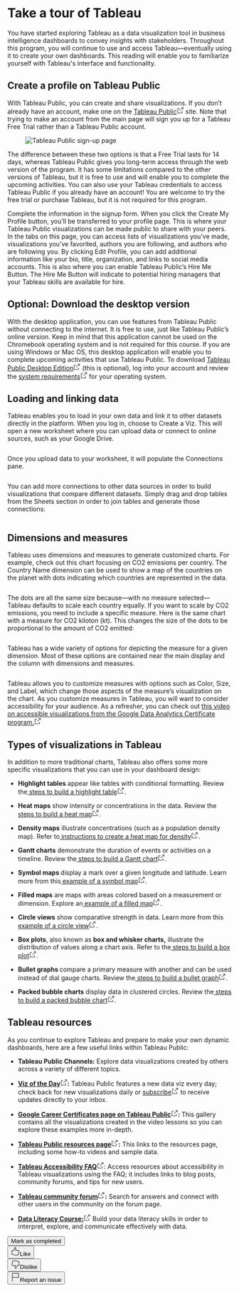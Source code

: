 <main class="item-page-content css-b5no2e" id="main" style="height: 100%;"><div class="rc-ReadingItem css-1htsf2o"><div class="css-jgflq0"><div><div class="reading-title css-1hxq2bi"><h1 class="cds-321 css-1diqjn6 cds-323">Take a tour of Tableau</h1><div class="css-1kuhxiq"></div></div><div class="rc-CML" dir="auto"><div><div data-track="true" data-track-app="open_course_home" data-track-page="item_layout" data-track-action="click" data-track-component="cml" role="presentation"><div data-track="true" data-track-app="open_course_home" data-track-page="item_layout" data-track-action="click" data-track-component="cml_link"><div data-testid="cml-viewer" class="css-1k5v0wb"><p><span><span>You have started exploring Tableau as a data visualization tool in business intelligence dashboards to convey insights with stakeholders. Throughout this program, you will continue to use and access Tableau—eventually using it to create your own dashboards. This reading will enable you to familiarize yourself with Tableau's interface and functionality.</span></span></p><h2 data-heading-variant="h2semibold"><span><span>Create a profile on Tableau Public</span></span></h2><p><span><span>With Tableau Public, you can create and share visualizations. If you don’t already have an account, make one on the </span></span><span><a target="_blank" rel="noopener nofollow noreferrer" href="https://public.tableau.com/s/" class="css-gcjbqe"><span><span>Tableau Public</span></span><svg aria-labelledby="cds-react-aria-804-title" fill="none" focusable="false" height="16" role="img" viewBox="0 0 16 16" width="16" class="css-1lzqdox" id="cds-react-aria-804"><title id="cds-react-aria-804-title">Opens in a new tab</title><path fill-rule="evenodd" clip-rule="evenodd" d="M1.5 3.5H6v1H2.5v9h9V10h1v4.5h-11v-11zM13.5 2.5H10v-1h4.5V6h-1V2.5z" fill="currentColor"></path><path fill-rule="evenodd" clip-rule="evenodd" d="M6.646 8.646l7-7 .708.708-7 7-.708-.708z" fill="currentColor"></path></svg></a></span><span><span> site. Note that trying to make an account from the main page will sign you up for a Tableau Free Trial rather than a Tableau Public account.</span></span></p><div><span><span></span></span><figure role="figure" contenteditable="false"><img src="https://d3c33hcgiwev3.cloudfront.net/imageAssetProxy.v1/I6baBCbaR-mq0alzfU0boA_8ec52b1f9af14526bcf9502ff52daaf1_R-058.png?expiry=1687305600000&amp;hmac=gM1TPKb4CDhFsEVE9054zi53EdZECYHMK3COs9Y0Npg" alt="Tableau Public sign-up page" data-asset-id="I6baBCbaR-mq0alzfU0boA" class="cml-image-default undefined"></figure></div><p data-text-variant="body1"><span><span>The difference between these two options is that a Free Trial lasts for 14 days, whereas Tableau Public gives you long-term access through the web version of the program. It has some limitations compared to the other versions of Tableau, but it is free to use and will enable you to complete the upcoming activities. You can also use your Tableau credentials to access Tableau Public if you already have an account! You are welcome to try the free trial or purchase Tableau, but it is not required for this program.</span></span></p><p data-text-variant="body1"><span><span>Complete the information in the signup form. When you click the Create My Profile button, you’ll be transferred to your profile page. This is where your Tableau Public visualizations can be made public to share with your peers. In the tabs on this page, you can access lists of visualizations you’ve made, visualizations you’ve favorited, authors you are following, and authors who are following you. By clicking Edit Profile, you can add additional information like your bio, title, organization, and links to social media accounts. This is also where you can enable Tableau Public’s Hire Me Button. The Hire Me Button will indicate to potential hiring managers that your Tableau skills are available for hire.</span></span></p><h2 data-heading-variant="h2semibold"><span><span>Optional: Download the desktop version</span></span></h2><p><span><span>With the desktop application, you can use features from Tableau Public without connecting to the internet. It is free to use, just like Tableau Public’s online version. Keep in mind that this application cannot be used on the Chromebook operating system and is not required for this course. If you are using Windows or Mac OS, this desktop application will enable you to complete upcoming activities that use Tableau Public. To download </span></span><span><a target="_blank" rel="noopener nofollow noreferrer" href="https://www.tableau.com/products/public/download" class="css-gcjbqe"><span><span>Tableau Public Desktop Edition</span></span><svg aria-labelledby="cds-react-aria-805-title" fill="none" focusable="false" height="16" role="img" viewBox="0 0 16 16" width="16" class="css-1lzqdox" id="cds-react-aria-805"><title id="cds-react-aria-805-title">Opens in a new tab</title><path fill-rule="evenodd" clip-rule="evenodd" d="M1.5 3.5H6v1H2.5v9h9V10h1v4.5h-11v-11zM13.5 2.5H10v-1h4.5V6h-1V2.5z" fill="currentColor"></path><path fill-rule="evenodd" clip-rule="evenodd" d="M6.646 8.646l7-7 .708.708-7 7-.708-.708z" fill="currentColor"></path></svg></a></span><span><span> (this is optional), log into your account and review the </span></span><span><a target="_blank" rel="noopener nofollow noreferrer" href="https://www.tableau.com/products/techspecs#public" class="css-gcjbqe"><span><span>system requirements</span></span><svg aria-labelledby="cds-react-aria-806-title" fill="none" focusable="false" height="16" role="img" viewBox="0 0 16 16" width="16" class="css-1lzqdox" id="cds-react-aria-806"><title id="cds-react-aria-806-title">Opens in a new tab</title><path fill-rule="evenodd" clip-rule="evenodd" d="M1.5 3.5H6v1H2.5v9h9V10h1v4.5h-11v-11zM13.5 2.5H10v-1h4.5V6h-1V2.5z" fill="currentColor"></path><path fill-rule="evenodd" clip-rule="evenodd" d="M6.646 8.646l7-7 .708.708-7 7-.708-.708z" fill="currentColor"></path></svg></a></span><span><span> for your operating system.</span></span></p><h2 data-heading-variant="h2semibold"><span><span>Loading and linking data</span></span></h2><p><span><span>Tableau enables you to load in your own data and link it to other datasets directly in the platform. When you log in, choose to Create a Viz. This will open a new worksheet where you can upload data or connect to online sources, such as your Google Drive.</span></span></p><div><span><span></span></span><figure role="figure" contenteditable="false"><img src="https://d3c33hcgiwev3.cloudfront.net/imageAssetProxy.v1/4rJ8MUR_TUyLIr_Aygul_A_96cab98b0a2647f197b382eb4c4a4cf1_Tableau2-2-.png?expiry=1687305600000&amp;hmac=33Az8AKsabnaLAxw7xKYIH-Xq7uGmFCVH-OCDsjKTUU" alt="" data-asset-id="4rJ8MUR_TUyLIr_Aygul_A" class="cml-image-default undefined"></figure></div><p><span><span>Once you upload data to your worksheet, it will populate the Connections pane.</span></span></p><div><span><span></span></span><figure role="figure" contenteditable="false"><img src="https://d3c33hcgiwev3.cloudfront.net/imageAssetProxy.v1/4CfJy8xVTBKXph10--tGow_caf34f66515d4007b27e5c6c9b240af1_JvtiAAUYRzW7YgAFGMc15g_f4dc1e733f5e413296bbcbe0d4ee3780_Tableau1.png?expiry=1687305600000&amp;hmac=59bwqwGcsE9sl-3ij29iWWumsil12iVy_2nONgKE-hE" alt="" data-asset-id="4CfJy8xVTBKXph10--tGow" class="cml-image-default undefined"></figure></div><p><span><span>You can add more connections to other data sources in order to build visualizations that compare different datasets. Simply drag and drop tables from the Sheets section in order to join tables and generate those connections:</span></span></p><div><span><span></span></span><figure role="figure" contenteditable="false"><img src="https://d3c33hcgiwev3.cloudfront.net/imageAssetProxy.v1/diNw23TxRJOKv0_I-a-Ojg_3b3d0a68ba9e4e1f8a729b0c26fdfcf1_BI_R-058_Tableau_workbook-1-.png?expiry=1687305600000&amp;hmac=v6uVvFoBDrlj1NGKLqbqgdXomGhCUV8U59ewroWhfTI" alt="" data-asset-id="diNw23TxRJOKv0_I-a-Ojg" class="cml-image-default undefined"></figure></div><h2 data-heading-variant="h2semibold"><span><span>Dimensions and measures</span></span></h2><p><span><span>Tableau uses dimensions and measures to generate customized charts. For example, check out this chart focusing on CO2 emissions per country. The Country Name dimension can be used to show a map of the countries on the planet with dots indicating which countries are represented in the data.</span></span></p><div><span><span></span></span><figure role="figure" contenteditable="false"><img src="https://d3c33hcgiwev3.cloudfront.net/imageAssetProxy.v1/84hlowz4RN-b6apVb_Em-Q_b79858a534134113944d63b725ba8ff1_99hzCey_SviYcwnsv7r4BQ_72545e3514124a7db933dd0563384892_image7.png?expiry=1687305600000&amp;hmac=dpI7yMUwD0kV0x1peoJXLmfINka6ZcsKGIAbeZ44624" alt="" data-asset-id="84hlowz4RN-b6apVb_Em-Q" class="cml-image-default undefined"></figure></div><p><span><span>The dots are all the same size because—with no measure selected—Tableau defaults to scale each country equally. If you want to scale by CO2 emissions, you need to include a specific measure. Here is the same chart with a measure for CO2 kiloton (kt). This changes the size of the dots to be proportional to the amount of CO2 emitted:</span></span></p><div><span><span></span></span><figure role="figure" contenteditable="false"><img src="https://d3c33hcgiwev3.cloudfront.net/imageAssetProxy.v1/QM82rY6UQc2GeDUcAlHH6Q_05572b8e6c7146008a9fd48aa2b0b9f1_sFaJs-zZSdmWibPs2SnZFQ_b85e5efecfa94eeaac90152f93501a85_DAC6M2L2SR1_ss6.png?expiry=1687305600000&amp;hmac=-0sPtv7soi5h7CTCGdGjmXzPJ-63ExzSreGLb_yULCI" alt="" data-asset-id="QM82rY6UQc2GeDUcAlHH6Q" class="cml-image-default undefined"></figure></div><p><span><span>Tableau has a wide variety of options for depicting the measure for a given dimension. Most of these options are contained near the main display and the column with dimensions and measures.</span></span></p><div><span><span></span></span><figure role="figure" contenteditable="false"><img src="https://d3c33hcgiwev3.cloudfront.net/imageAssetProxy.v1/PxsTPfMhTs65f8yoBfqp7g_72d675dfb82348908e16e26630dc15f1_BI_R-058_C02_marks-1-.png?expiry=1687305600000&amp;hmac=AZUmw0ZXPadaN_0RhqWUCV8CX1zPbr51N3AMfk4F-ME" alt="" data-asset-id="PxsTPfMhTs65f8yoBfqp7g" class="cml-image-default undefined"></figure></div><p><span><span>Tableau allows you to customize measures with options such as Color, Size, and Label, which change those aspects of the measure’s visualization on the chart. As you customize measures in Tableau, you will want to consider accessibility for your audience. As a refresher, you can check out </span></span><span><a target="_blank" rel="noopener nofollow noreferrer" href="https://www.coursera.org/learn/visualize-data/lecture/yVjKD/accessible-visualizations" class="css-gcjbqe"><span><span>this video on accessible visualizations from the Google Data Analytics Certificate program.</span></span><svg aria-labelledby="cds-react-aria-807-title" fill="none" focusable="false" height="16" role="img" viewBox="0 0 16 16" width="16" class="css-1lzqdox" id="cds-react-aria-807"><title id="cds-react-aria-807-title">Opens in a new tab</title><path fill-rule="evenodd" clip-rule="evenodd" d="M1.5 3.5H6v1H2.5v9h9V10h1v4.5h-11v-11zM13.5 2.5H10v-1h4.5V6h-1V2.5z" fill="currentColor"></path><path fill-rule="evenodd" clip-rule="evenodd" d="M6.646 8.646l7-7 .708.708-7 7-.708-.708z" fill="currentColor"></path></svg></a></span><span><span></span></span></p><h2 data-heading-variant="h2semibold"><span><span>Types of visualizations in Tableau</span></span></h2><p><span><span>In addition to more traditional charts, Tableau also offers some more specific visualizations that you can use in your dashboard design:</span></span></p><ul><li><p><span><strong><span>Highlight tables</span></strong></span><span><span> appear like tables with conditional formatting. Review the</span></span><span><a target="_blank" rel="noopener nofollow noreferrer" href="https://help.tableau.com/current/pro/desktop/en-us/buildexamples_highlight.htm" class="css-gcjbqe"><span><span> steps to build a highlight table</span></span><svg aria-labelledby="cds-react-aria-808-title" fill="none" focusable="false" height="16" role="img" viewBox="0 0 16 16" width="16" class="css-1lzqdox" id="cds-react-aria-808"><title id="cds-react-aria-808-title">Opens in a new tab</title><path fill-rule="evenodd" clip-rule="evenodd" d="M1.5 3.5H6v1H2.5v9h9V10h1v4.5h-11v-11zM13.5 2.5H10v-1h4.5V6h-1V2.5z" fill="currentColor"></path><path fill-rule="evenodd" clip-rule="evenodd" d="M6.646 8.646l7-7 .708.708-7 7-.708-.708z" fill="currentColor"></path></svg></a></span><span><span>.</span></span></p></li><li><p><span><strong><span>Heat maps</span></strong></span><span><span> show intensity or concentrations in the data. Review the</span></span><span><a target="_blank" rel="noopener nofollow noreferrer" href="https://help.tableau.com/current/pro/desktop/en-us/buildexamples_highlight.htm" class="css-gcjbqe"><span><span> steps to build a heat map</span></span><svg aria-labelledby="cds-react-aria-809-title" fill="none" focusable="false" height="16" role="img" viewBox="0 0 16 16" width="16" class="css-1lzqdox" id="cds-react-aria-809"><title id="cds-react-aria-809-title">Opens in a new tab</title><path fill-rule="evenodd" clip-rule="evenodd" d="M1.5 3.5H6v1H2.5v9h9V10h1v4.5h-11v-11zM13.5 2.5H10v-1h4.5V6h-1V2.5z" fill="currentColor"></path><path fill-rule="evenodd" clip-rule="evenodd" d="M6.646 8.646l7-7 .708.708-7 7-.708-.708z" fill="currentColor"></path></svg></a></span><span><span>.</span></span></p></li><li><p><span><strong><span>Density maps</span></strong></span><span><span> illustrate concentrations (such as a population density map). Refer to</span></span><span><a target="_blank" rel="noopener nofollow noreferrer" href="https://help.tableau.com/current/pro/desktop/en-us/maps_howto_heatmap.htm" class="css-gcjbqe"><span><span> instructions to create a heat map for density</span></span><svg aria-labelledby="cds-react-aria-810-title" fill="none" focusable="false" height="16" role="img" viewBox="0 0 16 16" width="16" class="css-1lzqdox" id="cds-react-aria-810"><title id="cds-react-aria-810-title">Opens in a new tab</title><path fill-rule="evenodd" clip-rule="evenodd" d="M1.5 3.5H6v1H2.5v9h9V10h1v4.5h-11v-11zM13.5 2.5H10v-1h4.5V6h-1V2.5z" fill="currentColor"></path><path fill-rule="evenodd" clip-rule="evenodd" d="M6.646 8.646l7-7 .708.708-7 7-.708-.708z" fill="currentColor"></path></svg></a></span><span><span>.</span></span></p></li><li><p><span><strong><span>Gantt charts</span></strong></span><span><span> demonstrate the duration of events or activities on a timeline. Review the</span></span><span><a target="_blank" rel="noopener nofollow noreferrer" href="https://help.tableau.com/current/pro/desktop/en-us/buildexamples_gantt.htm" class="css-gcjbqe"><span><span> steps to build a Gantt chart</span></span><svg aria-labelledby="cds-react-aria-811-title" fill="none" focusable="false" height="16" role="img" viewBox="0 0 16 16" width="16" class="css-1lzqdox" id="cds-react-aria-811"><title id="cds-react-aria-811-title">Opens in a new tab</title><path fill-rule="evenodd" clip-rule="evenodd" d="M1.5 3.5H6v1H2.5v9h9V10h1v4.5h-11v-11zM13.5 2.5H10v-1h4.5V6h-1V2.5z" fill="currentColor"></path><path fill-rule="evenodd" clip-rule="evenodd" d="M6.646 8.646l7-7 .708.708-7 7-.708-.708z" fill="currentColor"></path></svg></a></span><span><span>.</span></span></p></li><li><p><span><strong><span>Symbol maps </span></strong></span><span><span>display a mark over a given longitude and latitude. Learn more from this</span></span><span><a target="_blank" rel="noopener nofollow noreferrer" href="https://interworks.com/blog/ccapitula/2014/08/18/tableau-essentials-chart-types-symbol-map/" class="css-gcjbqe"><span><span> example of a symbol map</span></span><svg aria-labelledby="cds-react-aria-812-title" fill="none" focusable="false" height="16" role="img" viewBox="0 0 16 16" width="16" class="css-1lzqdox" id="cds-react-aria-812"><title id="cds-react-aria-812-title">Opens in a new tab</title><path fill-rule="evenodd" clip-rule="evenodd" d="M1.5 3.5H6v1H2.5v9h9V10h1v4.5h-11v-11zM13.5 2.5H10v-1h4.5V6h-1V2.5z" fill="currentColor"></path><path fill-rule="evenodd" clip-rule="evenodd" d="M6.646 8.646l7-7 .708.708-7 7-.708-.708z" fill="currentColor"></path></svg></a></span><span><span>.</span></span></p></li><li><p><span><strong><span>Filled maps</span></strong></span><span><span> are maps with areas colored based on a measurement or dimension. Explore an</span></span><span><a target="_blank" rel="noopener nofollow noreferrer" href="https://interworks.com/blog/ccapitula/2014/09/23/tableau-essentials-chart-types-filled-map/" class="css-gcjbqe"><span><span> example of a filled map</span></span><svg aria-labelledby="cds-react-aria-813-title" fill="none" focusable="false" height="16" role="img" viewBox="0 0 16 16" width="16" class="css-1lzqdox" id="cds-react-aria-813"><title id="cds-react-aria-813-title">Opens in a new tab</title><path fill-rule="evenodd" clip-rule="evenodd" d="M1.5 3.5H6v1H2.5v9h9V10h1v4.5h-11v-11zM13.5 2.5H10v-1h4.5V6h-1V2.5z" fill="currentColor"></path><path fill-rule="evenodd" clip-rule="evenodd" d="M6.646 8.646l7-7 .708.708-7 7-.708-.708z" fill="currentColor"></path></svg></a></span><span><span>.</span></span></p></li><li><p><span><strong><span>Circle views</span></strong></span><span><span> show comparative strength in data. Learn more from this</span></span><span><a target="_blank" rel="noopener nofollow noreferrer" href="https://interworks.com/blog/ccapitula/2014/10/17/tableau-essentials-chart-types-circle-view/" class="css-gcjbqe"><span><span> example of a circle view</span></span><svg aria-labelledby="cds-react-aria-814-title" fill="none" focusable="false" height="16" role="img" viewBox="0 0 16 16" width="16" class="css-1lzqdox" id="cds-react-aria-814"><title id="cds-react-aria-814-title">Opens in a new tab</title><path fill-rule="evenodd" clip-rule="evenodd" d="M1.5 3.5H6v1H2.5v9h9V10h1v4.5h-11v-11zM13.5 2.5H10v-1h4.5V6h-1V2.5z" fill="currentColor"></path><path fill-rule="evenodd" clip-rule="evenodd" d="M6.646 8.646l7-7 .708.708-7 7-.708-.708z" fill="currentColor"></path></svg></a></span><span><span>.</span></span></p></li><li><p><span><strong><span>Box plots</span></strong></span><span><span>, also known as </span></span><span><strong><span>box and whisker charts,</span></strong></span><span><span> illustrate the distribution of values along a chart axis. Refer to the</span></span><span><a target="_blank" rel="noopener nofollow noreferrer" href="https://help.tableau.com/current/pro/desktop/en-us/buildexamples_boxplot.htm" class="css-gcjbqe"><span><span> steps to build a box plot</span></span><svg aria-labelledby="cds-react-aria-815-title" fill="none" focusable="false" height="16" role="img" viewBox="0 0 16 16" width="16" class="css-1lzqdox" id="cds-react-aria-815"><title id="cds-react-aria-815-title">Opens in a new tab</title><path fill-rule="evenodd" clip-rule="evenodd" d="M1.5 3.5H6v1H2.5v9h9V10h1v4.5h-11v-11zM13.5 2.5H10v-1h4.5V6h-1V2.5z" fill="currentColor"></path><path fill-rule="evenodd" clip-rule="evenodd" d="M6.646 8.646l7-7 .708.708-7 7-.708-.708z" fill="currentColor"></path></svg></a></span><span><span>.</span></span></p></li><li><p><span><strong><span>Bullet graphs </span></strong></span><span><span>compare a primary measure with another and can be used instead of dial gauge charts. Review the</span></span><span><a target="_blank" rel="noopener nofollow noreferrer" href="https://help.tableau.com/current/pro/desktop/en-us/qs_bullet_graphs.htm" class="css-gcjbqe"><span><span> steps to build a bullet graph</span></span><svg aria-labelledby="cds-react-aria-816-title" fill="none" focusable="false" height="16" role="img" viewBox="0 0 16 16" width="16" class="css-1lzqdox" id="cds-react-aria-816"><title id="cds-react-aria-816-title">Opens in a new tab</title><path fill-rule="evenodd" clip-rule="evenodd" d="M1.5 3.5H6v1H2.5v9h9V10h1v4.5h-11v-11zM13.5 2.5H10v-1h4.5V6h-1V2.5z" fill="currentColor"></path><path fill-rule="evenodd" clip-rule="evenodd" d="M6.646 8.646l7-7 .708.708-7 7-.708-.708z" fill="currentColor"></path></svg></a></span><span><span>.</span></span></p></li><li><p><span><strong><span>Packed bubble charts</span></strong></span><span><span> display data in clustered circles. Review the</span></span><span><a target="_blank" rel="noopener nofollow noreferrer" href="https://help.tableau.com/current/pro/desktop/en-us/buildexamples_bubbles.htm" class="css-gcjbqe"><span><span> steps to build a packed bubble chart</span></span><svg aria-labelledby="cds-react-aria-817-title" fill="none" focusable="false" height="16" role="img" viewBox="0 0 16 16" width="16" class="css-1lzqdox" id="cds-react-aria-817"><title id="cds-react-aria-817-title">Opens in a new tab</title><path fill-rule="evenodd" clip-rule="evenodd" d="M1.5 3.5H6v1H2.5v9h9V10h1v4.5h-11v-11zM13.5 2.5H10v-1h4.5V6h-1V2.5z" fill="currentColor"></path><path fill-rule="evenodd" clip-rule="evenodd" d="M6.646 8.646l7-7 .708.708-7 7-.708-.708z" fill="currentColor"></path></svg></a></span><span><span>.</span></span></p></li></ul><h2 data-heading-variant="h2semibold"><span><span>Tableau resources</span></span></h2><p><span><span>As you continue to explore Tableau and prepare to make your own dynamic dashboards, here are a few useful links within Tableau Public:</span></span></p><ul><li><p><span><strong><span>Tableau Public Channels:</span></strong></span><span><span> Explore data visualizations created by others across a variety of different topics.</span></span></p></li><li><p><span><span></span></span><span><a target="_blank" rel="noopener nofollow noreferrer" href="https://public.tableau.com/en-us/gallery/?tab=viz-of-the-day&amp;type=viz-of-the-day" class="css-gcjbqe"><span><strong><span>Viz of the Day</span></strong></span><svg aria-labelledby="cds-react-aria-818-title" fill="none" focusable="false" height="16" role="img" viewBox="0 0 16 16" width="16" class="css-1lzqdox" id="cds-react-aria-818"><title id="cds-react-aria-818-title">Opens in a new tab</title><path fill-rule="evenodd" clip-rule="evenodd" d="M1.5 3.5H6v1H2.5v9h9V10h1v4.5h-11v-11zM13.5 2.5H10v-1h4.5V6h-1V2.5z" fill="currentColor"></path><path fill-rule="evenodd" clip-rule="evenodd" d="M6.646 8.646l7-7 .708.708-7 7-.708-.708z" fill="currentColor"></path></svg></a></span><span><strong><span>:</span></strong></span><span><span> Tableau Public features a new data viz every day; check back for new visualizations daily or </span></span><span><a target="_blank" rel="noopener nofollow noreferrer" href="https://public.tableau.com/en-us/s/viz-of-the-day/subscribe" class="css-gcjbqe"><span><span>subscribe</span></span><svg aria-labelledby="cds-react-aria-819-title" fill="none" focusable="false" height="16" role="img" viewBox="0 0 16 16" width="16" class="css-1lzqdox" id="cds-react-aria-819"><title id="cds-react-aria-819-title">Opens in a new tab</title><path fill-rule="evenodd" clip-rule="evenodd" d="M1.5 3.5H6v1H2.5v9h9V10h1v4.5h-11v-11zM13.5 2.5H10v-1h4.5V6h-1V2.5z" fill="currentColor"></path><path fill-rule="evenodd" clip-rule="evenodd" d="M6.646 8.646l7-7 .708.708-7 7-.708-.708z" fill="currentColor"></path></svg></a></span><span><span> to receive updates directly to your inbox.</span></span></p></li><li><p><span><span></span></span><span><a target="_blank" rel="noopener nofollow noreferrer" href="https://public.tableau.com/profile/grow.with.google#!/" class="css-gcjbqe"><span><strong><span>Google Career Certificates page on Tableau Public</span></strong></span><svg aria-labelledby="cds-react-aria-820-title" fill="none" focusable="false" height="16" role="img" viewBox="0 0 16 16" width="16" class="css-1lzqdox" id="cds-react-aria-820"><title id="cds-react-aria-820-title">Opens in a new tab</title><path fill-rule="evenodd" clip-rule="evenodd" d="M1.5 3.5H6v1H2.5v9h9V10h1v4.5h-11v-11zM13.5 2.5H10v-1h4.5V6h-1V2.5z" fill="currentColor"></path><path fill-rule="evenodd" clip-rule="evenodd" d="M6.646 8.646l7-7 .708.708-7 7-.708-.708z" fill="currentColor"></path></svg></a></span><span><strong><span>: </span></strong></span><span><span>This gallery contains all the visualizations created in the video lessons so you can explore these examples more in-depth.</span></span></p></li><li><p><span><span></span></span><span><a target="_blank" rel="noopener nofollow noreferrer" href="https://public.tableau.com/en-us/s/resources" class="css-gcjbqe"><span><strong><span>Tableau Public resources page</span></strong></span><svg aria-labelledby="cds-react-aria-821-title" fill="none" focusable="false" height="16" role="img" viewBox="0 0 16 16" width="16" class="css-1lzqdox" id="cds-react-aria-821"><title id="cds-react-aria-821-title">Opens in a new tab</title><path fill-rule="evenodd" clip-rule="evenodd" d="M1.5 3.5H6v1H2.5v9h9V10h1v4.5h-11v-11zM13.5 2.5H10v-1h4.5V6h-1V2.5z" fill="currentColor"></path><path fill-rule="evenodd" clip-rule="evenodd" d="M6.646 8.646l7-7 .708.708-7 7-.708-.708z" fill="currentColor"></path></svg></a></span><span><strong><span>:</span></strong></span><span><span> This links to the resources page, including some how-to videos and sample data.</span></span></p></li><li><p><span><span></span></span><span><a target="_blank" rel="noopener nofollow noreferrer" href="https://community.tableau.com/s/question/0D54T00000C6nsjSAB/faq-accessibility?_ga=2.189822891.1471813031.1653667812-1362170659.1601475625" class="css-gcjbqe"><span><strong><span>Tableau Accessibility FAQ</span></strong></span><svg aria-labelledby="cds-react-aria-822-title" fill="none" focusable="false" height="16" role="img" viewBox="0 0 16 16" width="16" class="css-1lzqdox" id="cds-react-aria-822"><title id="cds-react-aria-822-title">Opens in a new tab</title><path fill-rule="evenodd" clip-rule="evenodd" d="M1.5 3.5H6v1H2.5v9h9V10h1v4.5h-11v-11zM13.5 2.5H10v-1h4.5V6h-1V2.5z" fill="currentColor"></path><path fill-rule="evenodd" clip-rule="evenodd" d="M6.646 8.646l7-7 .708.708-7 7-.708-.708z" fill="currentColor"></path></svg></a></span><span><span>: Access resources about accessibility in Tableau visualizations using the FAQ; it includes links to blog posts, community forums, and tips for new users.</span></span></p></li><li><p><span><span></span></span><span><a target="_blank" rel="noopener nofollow noreferrer" href="https://community.tableau.com/s/" class="css-gcjbqe"><span><strong><span>Tableau community forum</span></strong></span><svg aria-labelledby="cds-react-aria-823-title" fill="none" focusable="false" height="16" role="img" viewBox="0 0 16 16" width="16" class="css-1lzqdox" id="cds-react-aria-823"><title id="cds-react-aria-823-title">Opens in a new tab</title><path fill-rule="evenodd" clip-rule="evenodd" d="M1.5 3.5H6v1H2.5v9h9V10h1v4.5h-11v-11zM13.5 2.5H10v-1h4.5V6h-1V2.5z" fill="currentColor"></path><path fill-rule="evenodd" clip-rule="evenodd" d="M6.646 8.646l7-7 .708.708-7 7-.708-.708z" fill="currentColor"></path></svg></a></span><span><strong><span>:</span></strong></span><span><span> Search for answers and connect with other users in the community on the forum page.</span></span></p></li><li><p><span><span></span></span><span><a target="_blank" rel="noopener nofollow noreferrer" href="https://trailhead.salesforce.com/en/content/learn/trails/build-your-data-literacy" class="css-gcjbqe"><span><strong><span>Data Literacy Course:</span></strong></span><svg aria-labelledby="cds-react-aria-824-title" fill="none" focusable="false" height="16" role="img" viewBox="0 0 16 16" width="16" class="css-1lzqdox" id="cds-react-aria-824"><title id="cds-react-aria-824-title">Opens in a new tab</title><path fill-rule="evenodd" clip-rule="evenodd" d="M1.5 3.5H6v1H2.5v9h9V10h1v4.5h-11v-11zM13.5 2.5H10v-1h4.5V6h-1V2.5z" fill="currentColor"></path><path fill-rule="evenodd" clip-rule="evenodd" d="M6.646 8.646l7-7 .708.708-7 7-.708-.708z" fill="currentColor"></path></svg></a></span><span><span> Build your data literacy skills in order to interpret, explore, and communicate effectively with data.</span></span></p></li></ul></div></div></div></div></div><div data-testid="reading-complete-container" class="css-rj3g7z"><div><button class="cds-318 cds-289 cds-291  css-zosuv5 cds-300 cds-button-disableElevation" tabindex="0" type="submit" data-testid="mark-complete"><span class="cds-290 cds-button-label">Mark as completed</span></button></div></div></div></div><div class="css-15drdcr"><div class="rc-ItemFeedback undefined"><div class="rc-ItemFeedbackContent horizontal-box css-lfchfm"><div data-testid="like-button" class="css-e40v4"><div class="rc-LikeContent"><div><button class="cds-318 cds-289 cds-291  css-e9x0y0 cds-300 cds-button-disableElevation" tabindex="0" type="button" aria-pressed="false"><span class="cds-290 cds-button-label"><span class="cds-313 cds-button-startIcon cds-316"><svg aria-hidden="true" fill="none" focusable="false" height="20" viewBox="0 0 20 20" width="20" id="cds-react-aria-801" class="css-1qgnve6"><path fill-rule="evenodd" clip-rule="evenodd" d="M9.2.59v0h.018a1.322 1.322 0 01.135.01 2.393 2.393 0 011.27.532c.692.586 1.09 1.655.664 3.463l-.001.004c-.116.471-.382 1.57-.574 2.381H15.6c1.325 0 2.118.458 2.531 1.163.37.63.37 1.364.369 1.776v.031a.503.503 0 01-.009.093L18 9.95l.491.093-.097.512c-.06.312-.14.737-.228 1.187a68.647 68.647 0 01-.48 2.327c-.052.212-.1.416-.146.612-.127.534-.239 1.002-.35 1.4-.152.541-.32 1.01-.565 1.381a2.052 2.052 0 01-1.052.83c-.434.157-.954.208-1.573.208H8.385a6.5 6.5 0 01-4.183-1.69H2a.5.5 0 01-.5-.5v-8a.5.5 0 01.5-.5h1.6c.7 0 1.181-.18 1.577-.514.417-.352.78-.908 1.17-1.739l.008-.015 2.4-4.68A.5.5 0 019.2.59zm8.3 9.314c-.001-.432-.018-.891-.231-1.255-.187-.317-.594-.669-1.669-.669h-5.52a.5.5 0 01-.487-.613c.17-.732.57-2.39.72-3.004.373-1.58-.028-2.206-.336-2.468a1.31 1.31 0 00-.496-.256L7.249 5.99c-.408.865-.844 1.577-1.426 2.069-.604.51-1.324.75-2.223.75H2.5v7h1.9a.5.5 0 01.348.141 5.5 5.5 0 003.66 1.55H14c.58 0 .963-.052 1.232-.15.249-.09.415-.223.558-.44.157-.237.29-.58.437-1.1.106-.377.21-.816.335-1.341l.152-.637v-.003c.097-.39.294-1.375.47-2.28l.228-1.182.088-.464z" fill="currentColor"></path></svg></span>Like</span></button></div></div></div><div data-testid="dislike-button" class="css-e40v4"><div class="rc-LikeContent"><div><button class="cds-318 cds-289 cds-291  css-e9x0y0 cds-300 cds-button-disableElevation" tabindex="0" type="button" aria-pressed="false"><span class="cds-290 cds-button-label"><span class="cds-313 cds-button-startIcon cds-316"><svg aria-hidden="true" fill="none" focusable="false" height="20" viewBox="0 0 20 20" width="20" id="cds-react-aria-802" class="css-1qgnve6"><path fill-rule="evenodd" clip-rule="evenodd" d="M4.427 1.719C4.86 1.56 5.38 1.51 6 1.51h5.616a6.5 6.5 0 014.183 1.7H18a.5.5 0 01.5.5v8a.5.5 0 01-.5.5h-1.6c-.7 0-1.18.181-1.576.518-.417.355-.78.913-1.172 1.745l-.006.013-2.4 4.74a.5.5 0 01-.446.274V19v.5h-.018a1.486 1.486 0 01-.136-.01 2.367 2.367 0 01-1.273-.543c-.688-.593-1.085-1.675-.66-3.51l.001-.006c.116-.471.382-1.57.574-2.381H4.4c-1.324 0-2.116-.458-2.53-1.155-.37-.624-.37-1.346-.37-1.736v-.029c0-.03.003-.06.008-.09l.027-.143a311.478 311.478 0 01.299-1.587c.174-.907.376-1.937.48-2.358l.146-.612c.127-.537.238-1.007.35-1.406.152-.543.32-1.012.565-1.384a2.051 2.051 0 011.052-.831zM2.5 10.176c.001.406.018.852.23 1.209.186.313.594.665 1.67.665h5.52a.5.5 0 01.487.613c-.17.732-.57 2.39-.72 3.003-.374 1.613.028 2.256.34 2.524.16.138.339.216.491.26l2.233-4.41c.408-.865.844-1.58 1.425-2.073.603-.513 1.323-.757 2.224-.757h1.1v-7h-1.9a.5.5 0 01-.349-.142 5.5 5.5 0 00-3.659-1.558H6c-.58 0-.963.051-1.232.149-.248.09-.415.224-.558.441-.157.238-.29.582-.437 1.104-.106.377-.21.818-.335 1.346l-.152.637v.003c-.097.389-.294 1.388-.47 2.308a292.255 292.255 0 00-.298 1.582l-.018.096z" fill="currentColor"></path></svg></span>Dislike</span></button></div></div></div><div class="css-e40v4"><div class="rc-FlagContent css-8dn4zy" id="flagcontent-5a1b0bdb-69f6-4ffc-d99b-f02316a8ff8f"><button class="cds-318 cds-289 cds-291  css-e9x0y0 cds-300 cds-button-disableElevation" tabindex="0" type="button" aria-expanded="false" data-testid="flag-content-button" aria-label="Report an issue"><span class="cds-290 cds-button-label"><span class="cds-313 cds-button-startIcon cds-316"><svg aria-hidden="true" fill="none" focusable="false" height="20" viewBox="0 0 20 20" width="20" data-testid="unselectedFlagIcon" id="cds-react-aria-803" class="css-1qgnve6"><path fill-rule="evenodd" clip-rule="evenodd" d="M2.5.5h15v10h-14V19h-1V.5zm1 9h13v-8h-13v8z" fill="currentColor"></path></svg></span>Report an issue</span></button><div role="alert" aria-live="polite"><span></span></div><div class="ReactModalPortal"></div></div></div></div></div></div></div><div data-testid="faker"></div></main>
